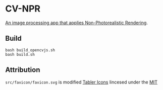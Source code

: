 # CV-NPR

[An image processing app that applies Non-Photorealistic Rendering](https://marmooo.github.io/cv-npr/).

## Build

```
bash build_opencvjs.sh
bash build.sh
```

## Attribution

`src/favicon/favicon.svg` is modified
[Tabler Icons](https://github.com/tabler/tabler-icons) lincesed under the
[MIT](https://github.com/tabler/tabler-icons/blob/master/LICENSE)
